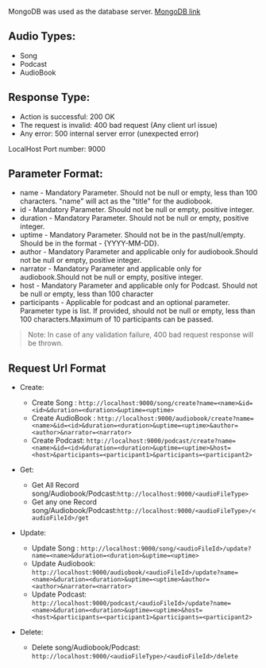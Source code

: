 MongoDB was used as the database server.
[MongoDB link](https://www.mongodb.com/try/download/community?tck=docs_server)

## Audio Types:
* Song
* Podcast
* AudioBook


## Response Type:
* Action is successful: 200 OK
* The request is invalid: 400 bad request (Any client url issue)
* Any error: 500 internal server error (unexpected error)


LocalHost Port number: 9000


## Parameter Format:
- name           - Mandatory Parameter. Should not be null or empty, less than 100 characters. "name" will act as the "title" for the audiobook.
- id             - Mandatory Parameter. Should not be null or empty, positive integer.
- duration       - Mandatory Parameter. Should not be null or empty, positive integer.
- uptime         - Mandatory Parameter. Should not be in the past/null/empty. Should be in the format - {YYYY-MM-DD}.
- author         - Mandatory Parameter and applicable only for audiobook.Should not be null or empty, positive integer.
- narrator       - Mandatory Parameter and applicable only for audiobook.Should not be null or empty, positive integer.
- host           - Mandatory Parameter and applicable only for Podcast. Should not be null or empty, less than 100 character
- participants   - Applicable for podcast and an optional parameter. Parameter type is list. If provided, should not be null or empty, less than 100 characters.Maximum of 10 participants can be passed.

>Note: In case of any validation failure, 400 bad request response will be thrown. 



## Request Url Format


  - Create:
      - Create Song : 
            ```http://localhost:9000/song/create?name=<name>&id=<id>&duration=<duration>&uptime=<uptime>```
      - Create AudioBook : 
            ```http://localhost:9000/audiobook/create?name=<name>&id=<id>&duration=<duration>&uptime=<uptime>&author=<author>&narrator=<narrator>```
      - Create Podcast:
            ```http://localhost:9000/podcast/create?name=<name>&id=<id>&duration=<duration>&uptime=<uptime>&host=<host>&participants=<participant1>&participants=<participant2>```
            
  - Get:
      - Get All Record song/Audiobook/Podcast:```http://localhost:9000/<audioFileType>```
      - Get any one Record song/Audiobook/Podcast:```http://localhost:9000/<audioFileType>/<audioFileId>/get```

  - Update:
      - Update Song : 
        ```http://localhost:9000/song/<audioFileId>/update?name=<name>&duration=<duration>&uptime=<uptime>```
      - Update Audiobook:
        ```http://localhost:9000/audiobook/<audioFileId>/update?name=<name>&duration=<duration>&uptime=<uptime>&author=<author>&narrator=<narrator>```
      - Update Podcast:
        ```http://localhost:9000/podcast/<audioFileId>/update?name=<name>&duration=<duration>&uptime=<uptime>&host=<host>&participants=<participant1>&participants=<participant2>```
  
  - Delete:
      - Delete song/Audiobook/Podcast: ```http://localhost:9000/<audioFileType>/<audioFileId>/delete```

